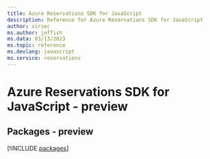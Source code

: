 ```yaml
---
title: Azure Reservations SDK for JavaScript
description: Reference for Azure Reservations SDK for JavaScript
author: xirzec
ms.author: jeffish
ms.data: 03/13/2023
ms.topic: reference
ms.devlang: javascript
ms.service: reservations
---
```

# Azure Reservations SDK for JavaScript - preview
## Packages - preview
[!INCLUDE [packages](reservations-index.md)]